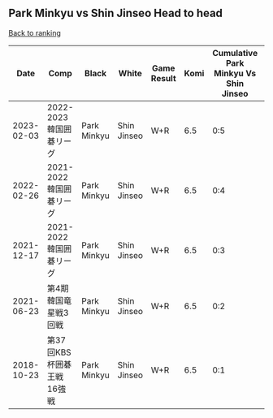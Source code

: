 ## Park Minkyu vs Shin Jinseo Head to head

[Back to ranking](../../index.md)




| **Date** | **Comp** | **Black** | **White** | **Game Result** | **Komi** | **Cumulative Park Minkyu Vs Shin Jinseo** | **Park Minkyu Streak** | **Shin Jinseo Streak** | 
| --- | --- | --- | --- | --- | --- | --- | --- | --- |
| 2023-02-03 | 2022-2023韓国囲碁リーグ | Park Minkyu | Shin Jinseo | W+R | 6.5 | 0:5 | 0 | 5 | 
| 2022-02-26 | 2021-2022韓国囲碁リーグ | Park Minkyu | Shin Jinseo | W+R | 6.5 | 0:4 | 0 | 4 | 
| 2021-12-17 | 2021-2022韓国囲碁リーグ | Park Minkyu | Shin Jinseo | W+R | 6.5 | 0:3 | 0 | 3 | 
| 2021-06-23 | 第4期韓国竜星戦3回戦 | Park Minkyu | Shin Jinseo | W+R | 6.5 | 0:2 | 0 | 2 | 
| 2018-10-23 | 第37回KBS杯囲碁王戦16強戦 | Park Minkyu | Shin Jinseo | W+R | 6.5 | 0:1 | 0 | 1 |




